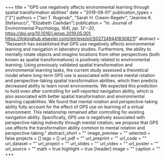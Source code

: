 +++
title = "GPS use negatively affects environmental learning through spatial transformation abilities"
date = "2019-08-01"
publication_types = ["2"]
authors = ["Ian T. Ruginski", "Sarah H. Creem-Regehr", "Jeanine K. Stefanucci", "Elizabeth Cashdan"]
publication = "In: Journal of Environmental Psychology, (64), _pp. 12--20_, https://doi.org/10.1016/j.jenvp.2019.05.001, https://linkinghub.elsevier.com/retrieve/pii/S0272494418308211"
abstract = "Research has established that GPS use negatively affects environmental learning and navigation in laboratory studies. Furthermore, the ability to mentally rotate objects and imagine locations from other perspectives (both known as spatial transformations) is positively related to environmental learning. Using previously validated spatial transformation and environmental learning tasks, the current study assessed a theoretical model where long-term GPS use is associated with worse mental rotation and perspective-taking spatial transformation abilities, which then predicts decreased ability to learn novel environments. We expected this prediction to hold even after controlling for self-reported navigation ability, which is also associated with better spatial transformation and environmental learning capabilities. We found that mental rotation and perspective-taking ability fully account for the effect of GPS use on learning of a virtual environment. This relationship remained after controlling for existing navigation ability. Specifically, GPS use is negatively associated with perspective-taking indirectly through mental rotation; we propose that GPS use affects the transformation ability common to mental rotation and perspective-taking."
abstract_short = ""
image_preview = ""
selected = false
projects = []
tags = []
url_pdf = ""
url_preprint = ""
url_code = ""
url_dataset = ""
url_project = ""
url_slides = ""
url_video = ""
url_poster = ""
url_source = ""
math = true
highlight = true
[header]
image = ""
caption = ""
+++
